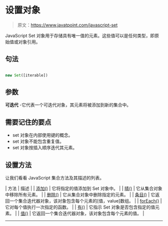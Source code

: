 # 设置对象

> 原文：<https://www.javatpoint.com/javascript-set>

JavaScript Set 对象用于存储具有唯一值的元素。这些值可以是任何类型，即原始值或对象引用。

## 句法

```js

new Set([iterable])

```

## 参数

**可迭代** -它代表一个可迭代对象，其元素将被添加到新的集合中。

## 需要记住的要点

*   set 对象在内部使用键的概念。
*   set 对象不能包含重复值。
*   set 对象按插入顺序迭代其元素。

## 设置方法

让我们看看 JavaScript 集合方法及其描述的列表。

| 方法 | 描述 |
| [添加()](javascript-set-add-method) | 它将指定的值添加到 Set 对象中。 |
| [晴()](javascript-set-clear-method) | 它从集合对象中移除所有元素。 |
| [删除()](javascript-set-delete-method) | 它从集合对象中删除指定的元素。 |
| [条目()](javascript-set-entries-method) | 它返回一个集合迭代器对象，该对象包含每个元素的[值，value]数组。 |
| [forEach()](javascript-set-foreach-method) | 它对每个值执行一次指定的函数。 |
| [有()](javascript-set-has-method) | 它指示 Set 对象是否包含指定的值元素。 |
| [值()](javascript-set-values-method) | 它返回一个集合迭代器对象，该对象包含每个元素的值。 |

* * *